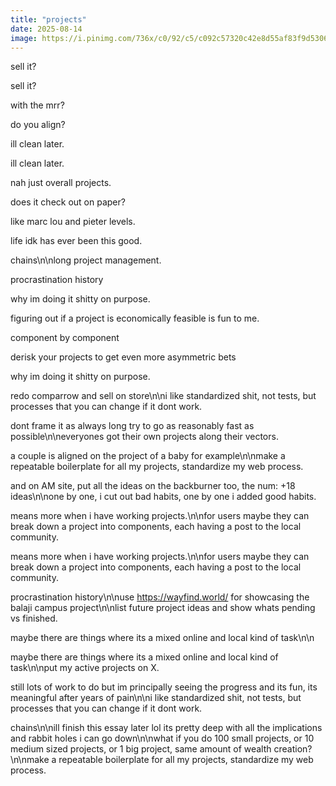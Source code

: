 ```yaml
---
title: "projects"
date: 2025-08-14
image: https://i.pinimg.com/736x/c0/92/c5/c092c57320c42e8d55af83f9d5306314.jpg
---
```


sell it?

sell it?

with the mrr?

do you align?

ill clean later.

ill clean later.

nah just overall projects.

does it check out on paper?

like marc lou and pieter levels.

life idk has ever been this good.

chains\n\nlong project management.

procrastination history

why im doing it shitty on purpose.

figuring out if a project is economically feasible is fun to me.

component by component

derisk your projects to get even more asymmetric bets


why im doing it shitty on purpose.

redo comparrow and sell on store\n\ni like standardized shit, not tests, but processes that you can change if it dont work.

dont frame it as always long try to go as reasonably fast as possible\n\neveryones got their own projects along their vectors.

a couple is aligned on the project of a baby for example\n\nmake a repeatable boilerplate for all my projects, standardize my web process.

and on AM site, put all the ideas on the backburner too, the num: +18 ideas\n\none by one, i cut out bad habits, one by one i added good habits.

means more when i have working projects.\n\nfor users maybe they can break down a project into components, each having a post to the local community.

means more when i have working projects.\n\nfor users maybe they can break down a project into components, each having a post to the local community.

procrastination history\n\nuse https://wayfind.world/ for showcasing the balaji campus project\n\nlist future project ideas and show whats pending vs finished.

maybe there are things where its a mixed online and local kind of task\n\n

maybe there are things where its a mixed online and local kind of task\n\nput my active projects on X.

still lots of work to do but im principally seeing the progress and its fun, its meaningful after years of pain\n\ni like standardized shit, not tests, but processes that you can change if it dont work.

chains\n\nill finish this essay later lol its pretty deep with all the implications and rabbit holes i can go down\n\nwhat if you do 100 small projects, or 10 medium sized projects, or 1 big project, same amount of wealth creation?\n\nmake a repeatable boilerplate for all my projects, standardize my web process.
